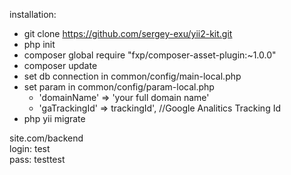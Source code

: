 installation:
    <ul>
        <li>git clone https://github.com/sergey-exu/yii2-kit.git</li>
        <li>php init</li>
        <li>composer global require "fxp/composer-asset-plugin:~1.0.0"</li>
        <li>composer update</li>
        <li>set db connection in common/config/main-local.php</li>
        <li>
            set param in common/config/param-local.php
            <ul>
                <li>'domainName' => 'your full domain name'</li>
                <li>'gaTrackingId' => trackingId', //Google Analitics Tracking Id</li>
            </ul>
        </li>
        <li>php yii migrate</li>
    </ul>    
        
site.com/backend<br/>
        login: test<Br/>
        pass: testtest
    
